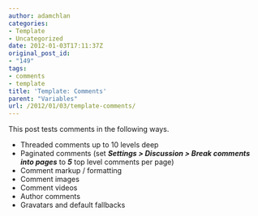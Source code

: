 ```yaml
---
author: adamchlan
categories:
- Template
- Uncategorized
date: 2012-01-03T17:11:37Z
original_post_id:
- "149"
tags:
- comments
- template
title: 'Template: Comments'
parent: "Variables"
url: /2012/01/03/template-comments/
---
```


This post tests comments in the following ways.

  * Threaded comments up to 10 levels deep
  * Paginated comments (set _**Settings > Discussion > Break comments into pages**_ to _**5**_ top level comments per page)
  * Comment markup / formatting
  * Comment images
  * Comment videos
  * Author comments
  * Gravatars and default fallbacks